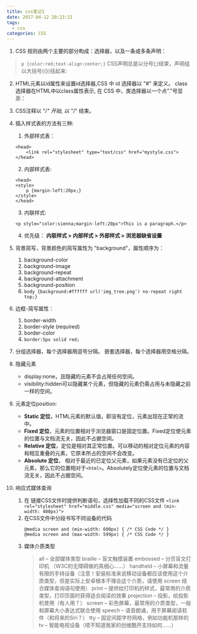 ```yaml
---
title: css笔记1
date: 2017-04-12 20:23:21
tags:
  - css
categories: CSS
---
```


1. CSS 规则由两个主要的部分构成：选择器，以及一条或多条声明：
> `p {color:red;text-align:center;}`
> CSS声明总是以分号(;)结束，声明组以大括号({})括起来:

2. HTML元素以id属性来设置id选择器,CSS 中 id 选择器以 "#" 来定义。
class 选择器在HTML中以class属性表示, 在 CSS 中，类选择器以一个点"."号显示：

2. CSS注释以 "/*" 开始, 以 "*/" 结束。

3. 插入样式表的方法有三种:
    1. 外部样式表：
    ```
    <head>
        <link rel="stylesheet" type="text/css" href="mystyle.css">
    </head>
    ```
    2. 内部样式表:
    ```
    <head>
    <style>
        p {margin-left:20px;}
    </style>
    </head>
    ```
    3. 内联样式:
    ```
    <p style="color:sienna;margin-left:20px">This is a paragraph.</p>
    ```
    4. 优先级：
    **内联样式 > 内部样式 > 外部样式 > 浏览器缺省设置**



4. 背景简写，背景颜色的简写属性为 "background"，属性顺序为：
    1. background-color
    1. background-image
    1. background-repeat
    1. background-attachment
    1. background-position
    2. `body {background:#ffffff url('img_tree.png') no-repeat right top;}`
5. 边框-简写属性：
    1. border-width
    1. border-style (required)
    1. border-color
    2. `border:5px solid red;`
6. 分组选择器，每个选择器用逗号分隔。
   嵌套选择器，每个选择器用空格分隔。

7. 隐藏元素
   * display:none，且隐藏的元素不会占用任何空间。
   * visibility:hidden可以隐藏某个元素，但隐藏的元素仍需占用与未隐藏之前一样的空间。

8. 元素定位position:
    * **Static 定位**，HTML元素的默认值，即没有定位，元素出现在正常的流中。
    * **Fixed 定位**，元素的位置相对于浏览器窗口是固定位置。Fixed定位使元素的位置与文档流无关，因此不占据空间。
    * **Relative 定位**，定位是相对其正常位置。可以移动的相对定位元素的内容和相互重叠的元素，它原本所占的空间不会改变。
    * **Absolute 定位**， 相对于最近的已定位父元素，如果元素没有已定位的父元素，那么它的位置相对于`<html>`。Absolutely定位使元素的位置与文档流无关，因此不占据空间。

9. 响应式媒体查询
    1. 在 <head> 链接CSS文件时提供判断语句，选择性加载不同的CSS文件
    `<link rel="stylesheet" href="middle.css" media="screen and (min-width: 400px)">`
    2. 在CSS文件中分段书写不同设备的代码
        ```
        @media screen and (min-width: 600px) { /* CSS Code */ }
        @media screen and (max-width: 599px) { /* CSS Code */ }
        ```
    3. 媒体介质类型
        > all – 全部媒体类型
        > braille – 盲文触摸装置
        > embossed – 分页盲文打印机 （W3C的无障碍做的真细心……）
        > handheld – 小屏幕和流量有限的手持设备（注意！安装标准来说移动设备都应该使用这个介质类型，但是实际上安卓根本不理会这个介质，请使用 screen 结合媒体查询语句使用）
        > print – 提供给打印机的样式，最常用的介质类型，打印页面时获得适合阅读的效果
        > projection – 投影，给投影机使用（有人用？）
        > screen – 彩色屏幕，最常用的介质类型，一般和屏幕大小表达式联合使用
        > speech – 语音朗诵，用于屏幕阅读软件（和将来的Siri？）
        > tty – 固定间距字符网格，例如功能机那样的
        > tv – 智能电视设备（唔不知道我家的创维酷开支持如何……）
